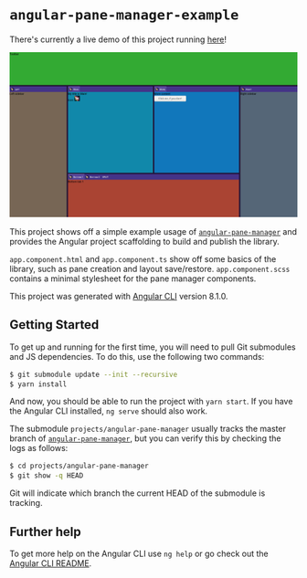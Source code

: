 # `angular-pane-manager-example`

There's currently a live demo of this project running [here](https://ryan-s.net/angular-pane-manager/)!

![screenshot](etc/screenshot.png)

This project shows off a simple example usage of [`angular-pane-manager`] and provides the Angular project scaffolding to build and publish the library.

`app.component.html` and `app.component.ts` show off some basics of the library, such as pane creation and layout save/restore.  `app.component.scss` contains a minimal stylesheet for the pane manager components.

This project was generated with [Angular CLI](https://github.com/angular/angular-cli) version 8.1.0.

## Getting Started

To get up and running for the first time, you will need to pull Git submodules and JS dependencies.  To do this, use the following two commands:

```sh
$ git submodule update --init --recursive
$ yarn install
```

And now, you should be able to run the project with `yarn start`.  If you have the Angular CLI installed, `ng serve` should also work.

The submodule `projects/angular-pane-manager` usually tracks the master branch of [`angular-pane-manager`], but you can verify this by checking the logs as follows:

```sh
$ cd projects/angular-pane-manager
$ git show -q HEAD
```

Git will indicate which branch the current HEAD of the submodule is tracking.

## Further help

To get more help on the Angular CLI use `ng help` or go check out the [Angular CLI README](https://github.com/angular/angular-cli/blob/master/README.md).

[`angular-pane-manager`]: https://github.com/openopus/ng-pane-manager2
